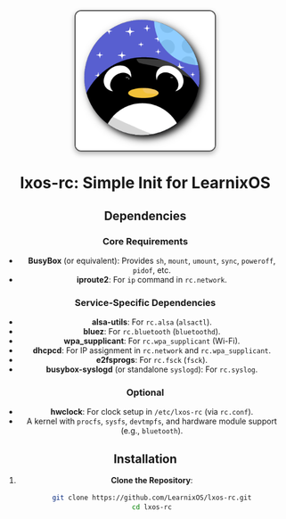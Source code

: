 <div align="center">


<img src="https://raw.githubusercontent.com/LearnixOS/learnixos.github.io/refs/heads/main/assets/images/logo.png" align="center" alt=" Preview" width="250" style="display: block; margin: 32px auto; border: 2px solid #555; border-radius: 12px; box-shadow: 0 4px 10px rgba(0, 0, 0, 0.3);">

<div align="center">

# lxos-rc: Simple Init for LearnixOS

## Dependencies
### Core Requirements
- **BusyBox** (or equivalent): Provides `sh`, `mount`, `umount`, `sync`, `poweroff`, `pidof`, etc.
- **iproute2**: For `ip` command in `rc.network`.

### Service-Specific Dependencies
- **alsa-utils**: For `rc.alsa` (`alsactl`).
- **bluez**: For `rc.bluetooth` (`bluetoothd`).
- **wpa_supplicant**: For `rc.wpa_supplicant` (Wi-Fi).
- **dhcpcd**: For IP assignment in `rc.network` and `rc.wpa_supplicant`.
- **e2fsprogs**: For `rc.fsck` (`fsck`).
- **busybox-syslogd** (or standalone `syslogd`): For `rc.syslog`.

### Optional
- **hwclock**: For clock setup in `/etc/lxos-rc` (via `rc.conf`).
- A kernel with `procfs`, `sysfs`, `devtmpfs`, and hardware module support (e.g., `bluetooth`).

## Installation
1. **Clone the Repository**:
   ```bash
   git clone https://github.com/LearnixOS/lxos-rc.git
   cd lxos-rc
